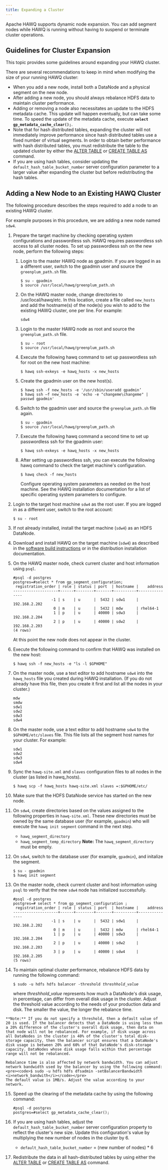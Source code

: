 ```yaml
---
title: Expanding a Cluster
---
```


Apache HAWQ supports dynamic node expansion. You can add segment nodes while HAWQ is running without having to suspend or terminate cluster operations.

## Guidelines for Cluster Expansion <a name="topic_kkc_tgb_h5"></a>

This topic provides some guidelines around expanding your HAWQ cluster.

There are several recommendations to keep in mind when modifying the size of your running HAWQ cluster:

-   When you add a new node, install both a DataNode and a physical segment on the new node.
-   After adding a new node, you should always rebalance HDFS data to maintain cluster performance.
-   Adding or removing a node also necessitates an update to the HDFS metadata cache. This update will happen eventually, but can take some time. To speed the update of the metadata cache, execute **`select gp_metadata_cache_clear();`**.
-   Note that for hash distributed tables, expanding the cluster will not immediately improve performance since hash distributed tables use a fixed number of virtual segments. In order to obtain better performance with hash distributed tables, you must redistribute the table to the updated cluster by either the [ALTER TABLE](/200/hawq/reference/sql/ALTER-TABLE.html) or [CREATE TABLE AS](/200/hawq/reference/sql/CREATE-TABLE-AS.html) command.
-   If you are using hash tables, consider updating the `default_hash_table_bucket_number` server configuration parameter to a larger value after expanding the cluster but before redistributing the hash tables.

## Adding a New Node to an Existing HAWQ Cluster <a name="task_hawq_expand"></a>

The following procedure describes the steps required to add a node to an existing HAWQ cluster.

For example purposes in this procedure, we are adding a new node named `sdw4`.

1.  Prepare the target machine by checking operating system configurations and passwordless ssh. HAWQ requires passwordless ssh access to all cluster nodes. To set up passwordless ssh on the new node, perform the following steps:
    1.  Login to the master HAWQ node as gpadmin. If you are logged in as a different user, switch to the gpadmin user and source the `greenplum_path.sh` file.

        ```
        $ su - gpadmin
        $ source /usr/local/hawq/greenplum_path.sh
        ```

    2.  On the HAWQ master node, change directories to /usr/local/hawq/etc. In this location, create a file called `new_hosts` and add the hostname\(s\) of the node\(s\) you wish to add to the existing HAWQ cluster, one per line. For example:

        ```
        sdw4
        ```

    3.  Login to the master HAWQ node as root and source the `greenplum_path.sh` file.

        ```
        $ su - root
        $ source /usr/local/hawq/greenplum_path.sh
        ```

    4.  Execute the following hawq command to set up passwordless ssh for root on the new host machine:

        ```
        $ hawq ssh-exkeys -e hawq_hosts -x new_hosts
        ```

    5.  Create the gpadmin user on the new host\(s\).

        ```
        $ hawq ssh -f new_hosts -e '/usr/sbin/useradd gpadmin’
        $ hawq ssh –f new_hosts -e 'echo -e "changeme\changeme" | passwd gpadmin'
        ```

    6.  Switch to the gpadmin user and source the `greenplum_path.sh` file again.

        ```
        $ su - gpadmin
        $ source /usr/local/hawq/greenplum_path.sh
        ```

    7.  Execute the following hawq command a second time to set up passwordless ssh for the gpadmin user:

        ```
        $ hawq ssh-exkeys -e hawq_hosts -x new_hosts
        ```

    8.  After setting up passwordless ssh, you can execute the following hawq command to check the target machine's configuration.

        ```
        $ hawq check -f new_hosts
        ```

        Configure operating system parameters as needed on the host machine. See the HAWQ installation documentation for a list of specific operating system parameters to configure.

2.  Login to the target host machine `sdw4` as the root user. If you are logged in as a different user, switch to the root account:

    ```
    $ su - root
    ```

3.  If not already installed, install the target machine \(`sdw4`\) as an HDFS DataNode.
4.  Download and install HAWQ on the target machine \(`sdw4`\) as described in the [software build instructions](https://cwiki.apache.org/confluence/display/HAWQ/Build+and+Install) or in the distribution installation documentation.
5.  On the HAWQ master node, check current cluster and host information using `psql`.

    ```
    #psql -d postgres
    postgres=#select * from gp_segment_configuration;
     registration_order | role | status | port  | hostname |    address    
    --------------------+------+--------+-------+----------+---------------
                     -1 | s    | u      |  5432 | sdw1     | 192.168.2.202
                      0 | m    | u      |  5432 | mdw      | rhel64-1
                      1 | p    | u      | 40000 | sdw3     | 192.168.2.204
                      2 | p    | u      | 40000 | sdw2     | 192.168.2.203
    (4 rows)
    ```

    At this point the new node does not appear in the cluster.

6.  Execute the following command to confirm that HAWQ was installed on the new host:

    ```
    $ hawq ssh -f new_hosts -e "ls -l $GPHOME"
    ```

7.  On the master node, use a text editor to add hostname `sdw4` into the `hawq_hosts` file you created during HAWQ installation. \(If you do not already have this file, then you create it first and list all the nodes in your cluster.\)

    ```
    mdw
    smdw
    sdw1
    sdw2
    sdw3
    sdw4
    ```

8.  On the master node, use a text editor to add hostname `sdw4` to the `$GPHOME/etc/slaves` file. This file lists all the segment host names for your cluster. For example:

    ```
    sdw1
    sdw2
    sdw3
    sdw4
    ```

9.  Sync the `hawq-site.xml` and `slaves` configuration files to all nodes in the cluster \(as listed in hawq\_hosts\).

    ```
    $ hawq scp -f hawq_hosts hawq-site.xml slaves =:$GPHOME/etc/
    ```

10. Make sure that the HDFS DataNode service has started on the new node.
11. On `sdw4`, create directories based on the values assigned to the following properties in `hawq-site.xml`. These new directories must be owned by the same database user \(for example, `gpadmin`\) who will execute the `hawq init segment` command in the next step.
    -   `hawq_segment_directory`
    -   `hawq_segment_temp_directory`
    **Note:** The `hawq_segment_directory` must be empty.

12. On `sdw4`, switch to the database user \(for example, `gpadmin`\), and initalize the segment.

    ```
    $ su - gpadmin
    $ hawq init segment
    ```

13. On the master node, check current cluster and host information using `psql` to verify that the new `sdw4` node has initialized successfully.

    ```
    #psql -d postgres
    postgres=# select * from gp_segment_configuration ;
     registration_order | role | status | port  | hostname |    address    
    --------------------+------+--------+-------+----------+---------------
                     -1 | s    | u      |  5432 | sdw1     | 192.168.2.202
                      0 | m    | u      |  5432 | mdw      | rhel64-1
                      1 | p    | u      | 40000 | sdw3     | 192.168.2.204
                      2 | p    | u      | 40000 | sdw2     | 192.168.2.203
                      3 | p    | u      | 40000 | sdw4     | 192.168.2.205
    (5 rows)
    ```

14. To maintain optimal cluster performance, rebalance HDFS data by running the following command:
    <pre><code>$ sudo -u hdfs hdfs balancer -threshold <i>threshhold_value</i>
    </code></pre>

    where *threshhold\_value* represents how much a DataNode's disk usage, in percentage, can differ from overall disk usage in the cluster. Adjust the threshold value according to the needs of your production data and disk. The smaller the value, the longer the rebalance time.
>
    **Note:** If you do not specify a threshold, then a default value of 20 is used. If the balancer detects that a DataNode is using less than a 20% difference of the cluster's overall disk usage, then data on that node will not be rebalanced. For example, if disk usage across all DataNodes in the cluster is 40% of the cluster's total disk-storage capacity, then the balancer script ensures that a DataNode's disk usage is between 20% and 60% of that DataNode's disk-storage capacity. DataNodes whose disk usage falls within that percentage range will not be rebalanced.

    Rebalance time is also affected by network bandwidth. You can adjust network bandwidth used by the balancer by using the following command:
    <pre><code>$ sudo -u hdfs hdfs dfsadmin -setBalancerBandwidth <i>network_bandwith</i></code></pre>
    The default value is 1MB/s. Adjust the value according to your network.

15. Speed up the clearing of the metadata cache by using the following command:

    ```
    #psql -d postgres
    postgres=#select gp_metadata_cache_clear();
    ```

16. If you are using hash tables, adjust the `default_hash_table_bucket_number` server configuration property to reflect the cluster's new size. Update this configuration's value by multiplying the new number of nodes in the cluster by 6.
    -   `default_hash_table_bucket_number` = \(new number of nodes\) \* 6
17. Redistribute the data in all hash-distributed tables by using either the [ALTER TABLE](/200/hawq/reference/sql/ALTER-TABLE.html) or [CREATE TABLE AS](/200/hawq/reference/sql/CREATE-TABLE-AS.html) command.
